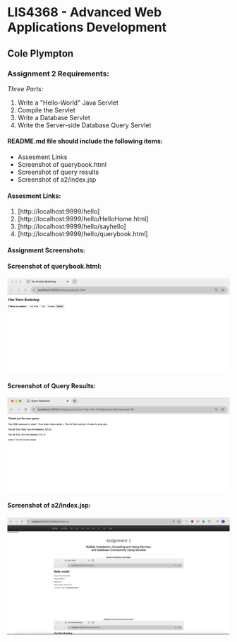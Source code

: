 # LIS4368 - Advanced Web Applications Development

## Cole Plympton

### Assignment 2 Requirements:

*Three Parts:*

1. Write a "Hello-World" Java Servlet
2. Compile the Servlet
3. Write a Database Servlet 
4. Write the Server-side Database Query Servlet


#### README.md file should include the following items:

* Assesment Links 
* Screenshot of querybook.html
* Screenshot of query results
* Screenshot of a2/index.jsp

#### Assesment Links:

1. [http://localhost:9999/hello] 
2. [http://localhost:9999/hello/HelloHome.html]
3. [http://localhost:9999/hello/sayhello]
4. [http://localhost:9999/hello/querybook.html]

#### Assignment Screenshots:

#### Screenshot of querybook.html:

![A2 querybook.html](img/database_connectivity1.png)

#### Screenshot of Query Results:
![A2 Query Results](img/database_connectivity2.png)

#### Screenshot of a2/index.jsp:
![A2 index.png](img/indexjsp.png)

